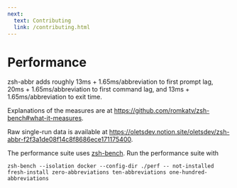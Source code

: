 ```yaml
---
next:
  text: Contributing
  link: /contributing.html
---
```


# Performance

zsh-abbr adds roughly 13ms + 1.65ms/abbreviation to first prompt lag, 20ms + 1.65ms/abbreviation to first command lag, and 13ms + 1.65ms/abbreviation to exit time.

Explanations of the measures are at <https://github.com/romkatv/zsh-bench#what-it-measures>.

Raw single-run data is available at <https://oletsdev.notion.site/oletsdev/zsh-abbr-f2f3a1de08f14c8f8686ece171175400>.

The performance suite uses [zsh-bench](https://github.com/romkatv/zsh-bench). Run the performance suite with

```shell
zsh-bench --isolation docker --config-dir ./perf -- not-installed fresh-install zero-abbreviations ten-abbreviations one-hundred-abbreviations
```
